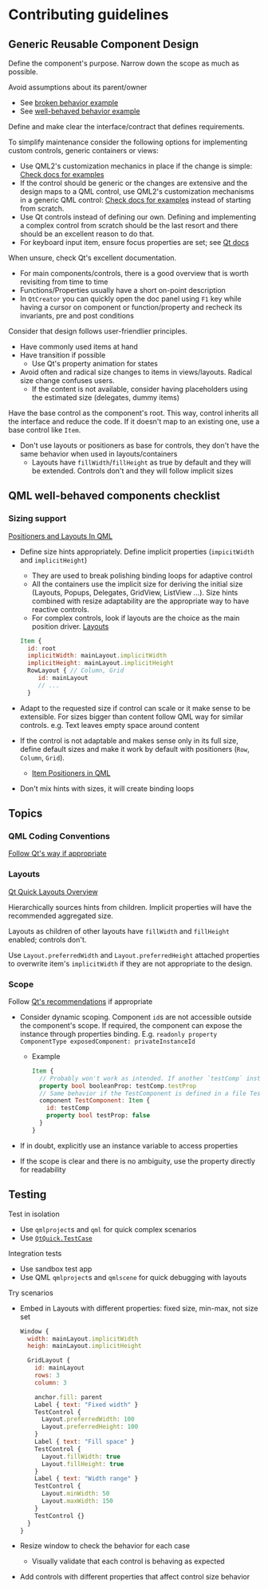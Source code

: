 # Contributing guidelines

## Generic Reusable Component Design

Define the component's purpose. Narrow down the scope as much as possible.

Avoid assumptions about its parent/owner

- See [broken behavior example](./code-examples.md#Dont-assume-parents-context-bad-example)
- See [well-behaved behavior example](./code-examples.md#Give-user-choice)

Define and make clear the interface/contract that defines requirements.

To simplify maintenance consider the following options for implementing custom controls, generic containers or views:

- Use QML2's customization mechanics in place if the change is simple: [Check docs for examples](https://doc.qt.io/qt-6/qtquickcontrols2-customize.html)
- If the control should be generic or the changes are extensive and the design maps to a QML control, use QML2's customization mechanisms in a generic QML control: [Check docs for examples](https://doc.qt.io/qt-6/qtquickcontrols2-customize.html) instead of starting from scratch.
- Use Qt controls instead of defining our own. Defining and implementing a complex control from scratch should be the last resort and there should be an excellent reason to do that.
- For keyboard input item, ensure focus properties are set; see [Qt docs](https://doc.qt.io/qt-6/qtquick-input-focus.html)

When unsure, check Qt's excellent documentation.

- For main components/controls, there is a good overview that is worth revisiting from time to time
- Functions/Properties usually have a short on-point description
- In `QtCreator` you can quickly open the doc panel using `F1` key while having a cursor on component or function/property and recheck its invariants, pre and post conditions

Consider that design follows user-friendlier principles.

- Have commonly used items at hand
- Have transition if possible
  - Use Qt's property animation for states
- Avoid often and radical size changes to items in views/layouts. Radical size change confuses users.
  - If the content is not available, consider having placeholders using the estimated size 
  (delegates, dummy items)

Have the base control as the component's root. This way, control inherits all the interface and reduce the code.
If it doesn't map to an existing one, use a base control like `Item`.

- Don't use layouts or positioners as base for controls, they don't have the same behavior when used in layouts/containers
  - Layouts have `fillWidth`/`fillHeight` as true by default and they will be extended. Controls don't and they will follow implicit sizes

## QML well-behaved components checklist

### Sizing support

[Positioners and Layouts In QML](https://doc.qt.io/qt-6/qtquick-usecase-layouts.html)

- Define size hints appropriately. Define implicit properties (`impicitWidth` and `implicitHeight`)
  - They are used to break polishing binding loops for adaptive control
  - All the containers use the implicit size for deriving the initial size (Layouts, Popups, Delegates, GridView, ListView ...). Size hints combined with resize adaptability are the appropriate way to have reactive controls.
  - For complex controls, look if layouts are the choice as the main position driver. [Layouts](###Layouts)

  ```qml
  Item {
    id: root
    implicitWidth: mainLayout.implicitWidth
    implicitHeight: mainLayout.implicitHeight
    RowLayout {	// Column, Grid
       id: mainLayout
       // ...
    }
  ```

- Adapt to the requested size if control can scale or it make sense to be extensible. For sizes bigger than content follow QML way for similar controls. e.g. Text leaves empty space around content
- If the control is not adaptable and makes sense only in its full size, define default sizes and make it work by default with positioners (`Row`, `Column`, `Grid`).
  - [Item Positioners in QML](https://doc.qt.io/qt-5/qtquick-positioning-layouts.html)
- Don't mix hints with sizes, it will create binding loops

## Topics

### QML Coding Conventions

[Follow Qt's way if appropriate](https://doc.qt.io/qt-6/qml-codingconventions.html)

### Layouts

[Qt Quick Layouts Overview](https://doc.qt.io/qt-6/qtquicklayouts-overview.html)

Hierarchically sources hints from children. Implicit properties will have the recommended aggregated size.

Layouts as children of other layouts have `fillWidth` and `fillHeight` enabled; controls don't.

Use `Layout.preferredWidth` and `Layout.preferredHeight` attached properties to overwrite item's `implicitWidth` if they are not appropriate to the design.

### Scope

Follow [Qt's recommendations](https://doc.qt.io/qt-5/qtqml-documents-scope.html) if appropriate

- Consider dynamic scoping. Component `id`s are not accessible outside the component's scope. If required, the component can expose the instance through properties binding. E.g. `readonly property ComponentType exposedComponent: privateInstanceId`
  - Example

    ```qml
    Item {
      // Probably won't work as intended. If another `testComp` instance is defined in QML's document hierarchy model and has a `testProp` property, that will be sourced instead
      property bool booleanProp: testComp.testProp
      // Same behavior if the TestComponent is defined in a file TestComponent.qml
      component TestComponent: Item {
        id: testComp
        property bool testProp: false
      }
    }
    ```

- If in doubt, explicitly use an instance variable to access properties
- If the scope is clear and there is no ambiguity, use the property directly for readability

## Testing

Test in isolation

- Use `qmlproject`s and `qml` for quick complex scenarios
- Use [`QtQuick.TestCase`](https://doc.qt.io/qt-5/qtquicktest-index.html)

Integration tests

- Use sandbox test app
- Use QML `qmlproject`s and `qmlscene` for quick debugging with layouts

Try scenarios

- Embed in Layouts with different properties: fixed size, min-max, not size set
  
  ```qml
  Window {
    width: mainLayout.implicitWidth
    heigh: mainLayout.implicitHeight

    GridLayout {
      id: mainLayout
      rows: 3
      column: 3

      anchor.fill: parent
      Label { text: "Fixed width" }
      TestControl {
        Layout.preferredWidth: 100
        Layout.preferredHeight: 100
      }
      Label { text: "Fill space" }
      TestControl {
        Layout.fillWidth: true
        Layout.fillHeight: true
      }
      Label { text: "Width range" }
      TestControl {
        Layout.minWidth: 50
        Layout.maxWidth: 150
      }
      TestControl {}
    }
  }
  ```

- Resize window to check the behavior for each case
  - Visually validate that each control is behaving as expected
- Add controls with different properties that affect control size behavior